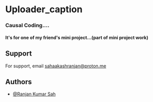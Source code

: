 # Uploader_caption


### Causal Coding....

#### It's for one of my friend's mini project...(part of mini project work)


## Support

For support, email sahaakashranjan@proton.me

## Authors

- [@Ranjan Kumar Sah](https://github.com/AakashRanjansh)
